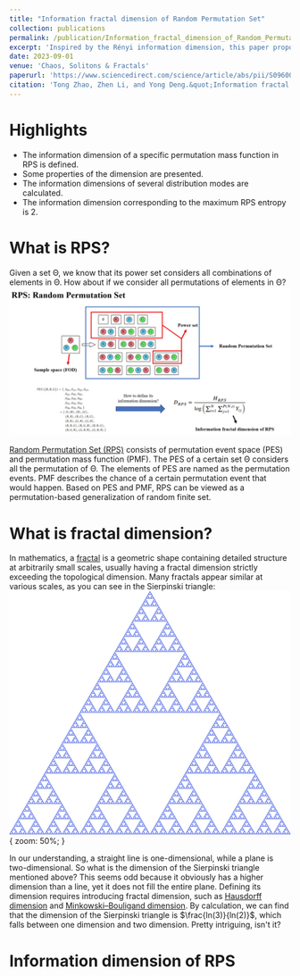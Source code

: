 ```yaml
---
title: "Information fractal dimension of Random Permutation Set"
collection: publications
permalink: /publication/Information_fractal_dimension_of_Random_Permutation_Set
excerpt: 'Inspired by the Rényi information dimension, this paper proposed the information dimension of the permutation mass function in Random permutation Set (RPS), and found the information dimension corresponding to the maximum RPS entropy is 2, which is equivalent to the fractal dimension of Brownian motion and Peano curve.'
date: 2023-09-01
venue: 'Chaos, Solitons & Fractals'
paperurl: 'https://www.sciencedirect.com/science/article/abs/pii/S0960077923007841'
citation: 'Tong Zhao, Zhen Li, and Yong Deng.&quot;Information fractal dimension of Random Permutation Set.&quot; <i>Chaos, Solitons & Fractals</i> 174 (2023): 113883.'
---
```


Highlights
=====
- The information dimension of a specific permutation mass function in RPS is defined.
- Some properties of the dimension are presented.
- The information dimensions of several distribution modes are calculated.
- The information dimension corresponding to the maximum RPS entropy is 2.

What is RPS?
=====
Given a set <span>&Theta;</span>, we know that its power set considers all combinations of elements in <span>&Theta;</span>. How about if we consider all permutations of elements in <span>&Theta;</span>?
![RPS](../images/RPS.jpg "The concept of random permutation set")

[Random Permutation Set (RPS)](https://www.univagora.ro/jour/index.php/ijccc/article/view/4542) consists of permutation event space (PES) and permutation mass function (PMF). The PES of a certain set <span>&Theta;</span> considers all the permutation of <span>&Theta;</span>. The elements of PES are named as the permutation events. PMF describes the chance of a certain permutation event that would happen. Based on PES and PMF, RPS can be viewed as a permutation-based generalization of random finite set.

What is fractal dimension?
=====
In mathematics, a [fractal](https://en.wikipedia.org/wiki/Fractal) is a geometric shape containing detailed structure at arbitrarily small scales, usually having a fractal dimension strictly exceeding the topological dimension. Many fractals appear similar at various scales, as you can see in the Sierpinski triangle:
![S_tr](../images/S_tr.png "Sierpinski triangle"){ zoom: 50%; }

In our understanding, a straight line is one-dimensional, while a plane is two-dimensional. So what is the dimension of the Sierpinski triangle mentioned above? This seems odd because it obviously has a higher dimension than a line, yet it does not fill the entire plane. Defining its dimension requires introducing fractal dimension, such as [Hausdorff dimension](https://en.wikipedia.org/wiki/Hausdorff_dimension) and [Minkowski–Bouligand dimension](https://en.wikipedia.org/wiki/Minkowski%E2%80%93Bouligand_dimension). By calculation, we can find that the dimension of the Sierpinski triangle is $\frac{ln(3)}{ln(2)}$, which falls between one dimension and two dimension. Pretty intriguing, isn't it?

Information dimension of RPS
=====




